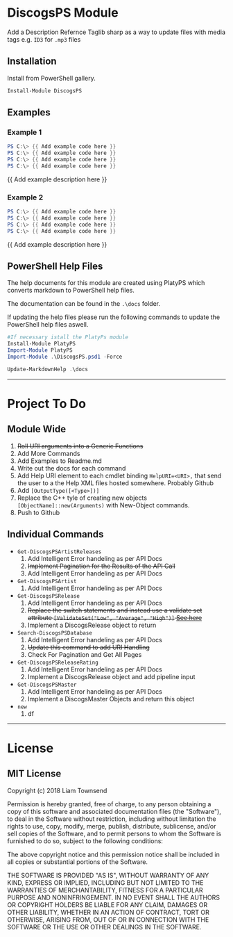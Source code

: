 # DiscogsPS Module

Add a Description
Refernce Taglib sharp as a way to update files with media tags e.g. `ID3` for `.mp3` files


## Installation

Install from PowerShell gallery.

```powershell
Install-Module DiscogsPS
```

## Examples

### Example 1
```powershell
PS C:\> {{ Add example code here }}
PS C:\> {{ Add example code here }}
PS C:\> {{ Add example code here }}
PS C:\> {{ Add example code here }}
```

{{ Add example description here }}

### Example 2
```powershell
PS C:\> {{ Add example code here }}
PS C:\> {{ Add example code here }}
PS C:\> {{ Add example code here }}
PS C:\> {{ Add example code here }}
```

{{ Add example description here }}

## PowerShell Help Files
The help documents for this module are created using PlatyPS which converts markdown to PowerShell help files.

The documentation can be found in the `.\docs` folder.

If updating the help files please run the following commands to update the PowerShell help files aswell.

``` PowerShell
#If necessary istall the PlatyPs module
Install-Module PlatyPS
Import-Module PlatyPS
Import-Module .\DiscogsPS.psd1 -Force

Update-MarkdownHelp .\docs
```
---
# Project To Do

## Module Wide
1. ~~Roll URI arguments into a Generic Functions~~
2. Add More Commands
3. Add Examples to Readme.md
4. Write out the docs for each command
5. Add Help URI element to each cmdlet binding `HelpURI=<URI>,` that send the user to a the Help XML files hosted somewhere.
    Probably Github
6. Add `[OutputType([<Type>])]`
7. Replace the C++ tyle of creating new objects `[ObjectName]::new(Arguments)` with New-Object commands.
5. Push to Github

## Individual Commands
- `Get-DiscogsPSArtistReleases`
    1. Add Intelligent Error handeling as per API Docs
    1. ~~Implement Pagination for the Results of the API Call~~
    2. Add Intelligent Error handeling as per API Docs
- `Get-DiscogsPSArtist`
    1. Add Intelligent Error handeling as per API Docs
- `Get-DiscogsPSRelease`
    1. Add Intelligent Error handeling as per API Docs
    2. ~~Replace the switch statements and instead use a validate set attribute `[ValidateSet("Low", "Average", "High")]` [See here](https://docs.microsoft.com/en-us/powershell/module/microsoft.powershell.core/about/about_functions_advanced_parameters?view=powershell-6#validateset-attribute)~~
    3. Implement a DiscogsRelease object to return
- `Search-DiscogsPSDatabase`
    1. Add Intelligent Error handeling as per API Docs
    2. ~~Update this command to add URI Handling~~
    3. Check For Pagination and Get All Pages
- `Get-DiscogsPSReleaseRating`
    1. Add Intelligent Error handeling as per API Docs
    1. Implement a DiscogsRelease object and add pipeline input
- `Get-DiscogsPSMaster`
    1. Add Intelligent Error handeling as per API Docs
    2. Implement a DiscogsMaster Objects and return this object
- `new`
    1. df
---
# License

## MIT License

Copyright (c) 2018 Liam Townsend

Permission is hereby granted, free of charge, to any person obtaining a copy of this software and associated documentation files (the "Software"), to deal in the Software without restriction, including without limitation the rights to use, copy, modify, merge, publish, distribute, sublicense, and/or sell copies of the Software, and to permit persons to whom the Software is furnished to do so, subject to the following conditions:

The above copyright notice and this permission notice shall be included in all copies or substantial portions of the Software.

THE SOFTWARE IS PROVIDED "AS IS", WITHOUT WARRANTY OF ANY KIND, EXPRESS OR IMPLIED, INCLUDING BUT NOT LIMITED TO THE WARRANTIES OF MERCHANTABILITY, FITNESS FOR A PARTICULAR PURPOSE AND NONINFRINGEMENT. IN NO EVENT SHALL THE AUTHORS OR COPYRIGHT HOLDERS BE LIABLE FOR ANY CLAIM, DAMAGES OR OTHER LIABILITY, WHETHER IN AN ACTION OF CONTRACT, TORT OR OTHERWISE, ARISING FROM, OUT OF OR IN CONNECTION WITH THE SOFTWARE OR THE USE OR OTHER DEALINGS IN THE SOFTWARE.
